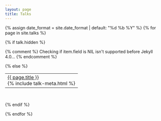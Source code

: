 ```yaml
---
layout: page
title: Talks
---
```


{% assign date_format = site.date_format | default: "%d %b %Y" %}
{% for page in site.talks %}

{% if talk.hidden %}

  {% comment %} Checking if item.field is NIL isn't supported before Jekyll 4.0... {% endcomment %}

{% else %}

  <table class="talks"><tr>
  <td class="talk-title" id="{{ page.title | slugify }}">
    <span class="talk-title"><a href="{{ site.baseurl }}{{ page.url }}">{{ page.title }}</a></span>
    <br>
    {% include talk-meta.html %}
    <br>
  </td>
  </tr></table>
  <br>

{% endif %}

{% endfor %}
